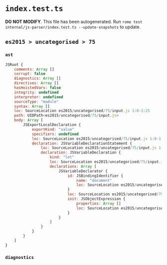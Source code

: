 # `index.test.ts`

**DO NOT MODIFY**. This file has been autogenerated. Run `rome test internal/js-parser/index.test.ts --update-snapshots` to update.

## `es2015 > uncategorised > 75`

### `ast`

```javascript
JSRoot {
	comments: Array []
	corrupt: false
	diagnostics: Array []
	directives: Array []
	hasHoistedVars: false
	integrity: undefined
	interpreter: undefined
	sourceType: "module"
	syntax: Array []
	loc: SourceLocation es2015/uncategorised/75/input.js 1:0-1:25
	path: UIDPath<es2015/uncategorised/75/input.js>
	body: Array [
		JSExportLocalDeclaration {
			exportKind: "value"
			specifiers: undefined
			loc: SourceLocation es2015/uncategorised/75/input.js 1:0-1:25
			declaration: JSVariableDeclarationStatement {
				loc: SourceLocation es2015/uncategorised/75/input.js 1:7-1:25
				declaration: JSVariableDeclaration {
					kind: "let"
					loc: SourceLocation es2015/uncategorised/75/input.js 1:7-1:25
					declarations: Array [
						JSVariableDeclarator {
							id: JSBindingIdentifier {
								name: "document"
								loc: SourceLocation es2015/uncategorised/75/input.js 1:11-1:19 (document)
							}
							loc: SourceLocation es2015/uncategorised/75/input.js 1:11-1:25
							init: JSObjectExpression {
								properties: Array []
								loc: SourceLocation es2015/uncategorised/75/input.js 1:22-1:25
							}
						}
					]
				}
			}
		}
	]
}
```

### `diagnostics`

```

```

